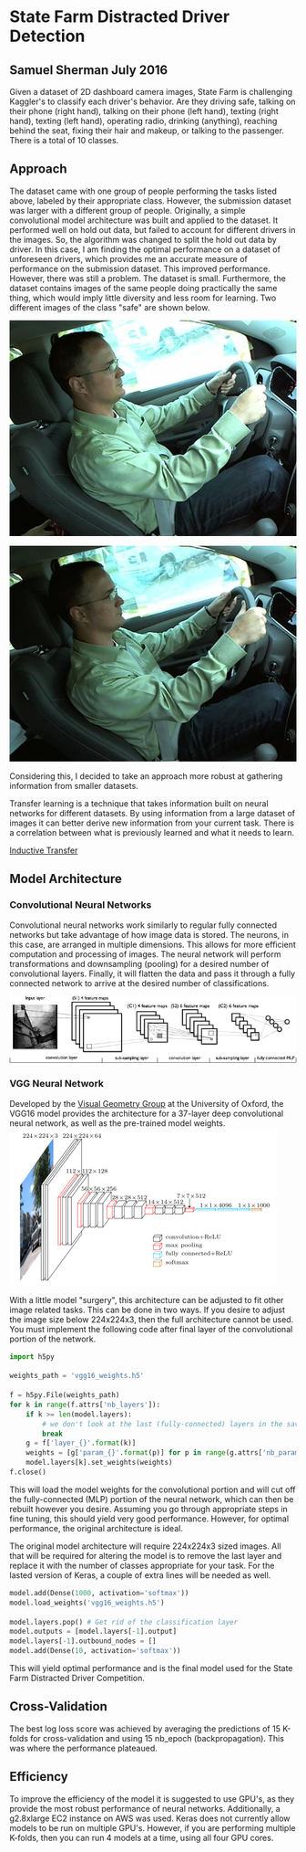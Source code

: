 # State Farm Distracted Driver Detection
## Samuel Sherman July 2016

Given a dataset of 2D dashboard camera images, State Farm is challenging Kaggler's to classify each driver's behavior. Are they driving safe, talking on their phone (right hand), talking on their phone (left hand), texting (right hand), texting (left hand), operating radio, drinking (anything), reaching behind the seat, fixing their hair and makeup, or talking to the passenger. There is a total of 10 classes.

## Approach

The dataset came with one group of people performing the tasks listed above, labeled by their appropriate class. However, the submission dataset was larger with a different group of people. Originally, a simple convolutional model architecture was built and applied to the dataset. It performed well on hold out data, but failed to account for different drivers in the images. So, the algorithm was changed to split the hold out data by driver. In this case, I am finding the optimal performance on a dataset of unforeseen drivers, which provides me an accurate measure of performance on the submission dataset. This improved performance. However, there was still a problem. The dataset is small. Furthermore, the dataset contains images of the same people doing practically the same thing, which would imply little diversity and less room for learning. Two different images of the class "safe" are shown below.

![](imgs/train/c0/img_208.jpg)

![](imgs/train/c0/img_231.jpg)

Considering this, I decided to take an approach more robust at gathering information from smaller datasets.

Transfer learning is a technique that takes information built on neural networks for different datasets. By using information from a large dataset of images it can better derive new information from your current task. There is a correlation between what is previously learned and what it needs to learn.

[Inductive Transfer](https://en.wikipedia.org/wiki/Inductive_transfer)


## Model Architecture

### Convolutional Neural Networks

Convolutional neural networks work similarly to regular fully connected networks but take advantage of how image data is stored. The neurons, in this case, are arranged in multiple dimensions. This allows for more efficient computation and processing of images. The neural network will perform transformations and downsampling (pooling) for a desired number of convolutional layers. Finally, it will flatten the data and pass it through a fully connected network to arrive at the desired number of classifications.

![](ConvNet.png)

### VGG Neural Network

Developed by the [Visual Geometry Group](http://www.robots.ox.ac.uk/~vgg/research/very_deep/) at the University of Oxford, the VGG16 model provides the architecture for a 37-layer deep convolutional neural network, as well as the pre-trained model weights.
![](vgg16.png)

With a little model "surgery", this architecture can be adjusted to fit other image related tasks. This can be done in two ways. If you desire to adjust the image size below 224x224x3, then the full architecture cannot be used. You must implement the following code after final layer of the convolutional portion of the network.
```python
import h5py

weights_path = 'vgg16_weights.h5'

f = h5py.File(weights_path)
for k in range(f.attrs['nb_layers']):
    if k >= len(model.layers):
        # we don't look at the last (fully-connected) layers in the savefile
        break
    g = f['layer_{}'.format(k)]
    weights = [g['param_{}'.format(p)] for p in range(g.attrs['nb_params'])]
    model.layers[k].set_weights(weights)
f.close()
```
This will load the model weights for the convolutional portion and will cut off the fully-connected (MLP) portion of the neural network, which can then be rebuilt however you desire. Assuming you go through appropriate steps in fine tuning, this should yield very good performance. However, for optimal performance, the original architecture is ideal.

The original model architecture will require 224x224x3 sized images. All that will be required for altering the model is to remove the last layer and replace it with the number of classes appropriate for your task. For the lasted version of Keras, a couple of extra lines will be needed as well.
```python
model.add(Dense(1000, activation='softmax'))
model.load_weights('vgg16_weights.h5')

model.layers.pop() # Get rid of the classification layer
model.outputs = [model.layers[-1].output]
model.layers[-1].outbound_nodes = []
model.add(Dense(10, activation='softmax'))
```
This will yield optimal performance and is the final model used for the State Farm Distracted Driver Competition.

## Cross-Validation

The best log loss score was achieved by averaging the predictions of 15 K-folds for cross-validation and using 15 nb_epoch (backpropagation). This was where the performance plateaued.

## Efficiency

To improve the efficiency of the model it is suggested to use GPU's, as they provide the most robust performance of neural networks. Additionally, a g2.8xlarge EC2 instance on AWS was used. Keras does not currently allow models to be run on multiple GPU's. However, if you are performing multiple K-folds, then you can run 4 models at a time, using all four GPU cores. 
